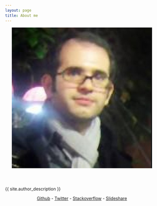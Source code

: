 ```yaml
---
layout: page
title: About me 
---
```


 <section class="author">
   <header> <a href="{{ site.baseurl }}"> <img class="profile" src="/assets/images/hamidreza_soleimani_avatar.jpg" alt="Author's profile picture"></a></header>
   <article>
      <p>
         {{ site.author_description }}
      </p>
      <p style="text-align: center;">
         <a href="https://github.com/hamidreza-s">Github</a> - <a href="https://twitter.com/hamidreza_181">Twitter</a> - <a href="http://stackoverflow.com/users/1927951/hamidreza-soleimani">Stackoverflow</a> - <a href="http://www.slideshare.net/hamidreza-s/presentations">Slideshare</a>
      </p>
     </article>
 </section>  
